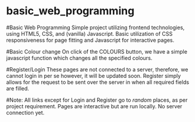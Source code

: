 # basic_web_programming

#Basic Web Programming
Simple project utilizing frontend technologies, using HTML5, CSS, and (vanilla) Javascript. Basic utilization of CSS responsiveness for page fitting and Javascript for interactive pages.

#Basic Colour change
On click of the COLOURS button, we have a simple javascript function which changes all the specified colours.

#Register/Login
These pages are not connected to a server, therefore, we cannot login in per se however, it will be updated soon. Register simply allows for the request to be sent over the server in when all required fields are filled.


#Note:
All links except for Login and Register go to *random* places, as per project requirement. Pages are interactive but are run locally. No server connection yet.
